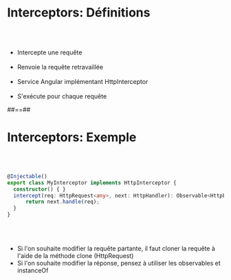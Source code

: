 <!-- .slide-->
# Interceptors: Définitions
<br><br>

- Intercepte une requête<br><br>
- Renvoie la requête retravaillée<br><br>
- Service Angular implémentant HttpInterceptor<br><br>
- S'exécute pour chaque requête

##==##

<!-- .slide: class="with-code inconsolata" -->
# Interceptors: Exemple
<br><br>

```typescript
@Injectable()
export class MyInterceptor implements HttpInterceptor {
  constructor() { }
  intercept(req: HttpRequest<any>, next: HttpHandler): Observable<HttpEvent<any>> { 
      return next.handle(req);
  } 
}
```
<!-- .element: class="big-code" -->
<br><br>

 - Si l'on souhaite modifier la requête partante, il faut cloner la requête à l'aide de la méthode clone (HttpRequest)
 - Si l'on souhaite modifier la réponse, pensez à utiliser les observables et instanceOf
